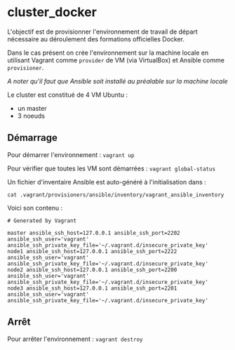# cluster_docker

L'objectif est de provisionner l'environnement de travail de départ nécessaire au déroulement des formations officielles Docker.

Dans le cas présent on crée l'environnement sur la machine locale en utilisant Vagrant comme `provider` de VM (via VirtualBox) et Ansible comme `provisioner`.

*A noter qu'il faut que Ansible soit installé au préalable sur la machine locale*

Le cluster est constitué de 4 VM Ubuntu :
- un master
- 3 noeuds

## Démarrage
Pour démarrer l'environnement :
`vagrant up`

Pour vérifier que toutes les VM sont démarrées :
`vagrant global-status`

Un fichier d'inventaire Ansible est auto-généré à l'initialisation dans :

`cat .vagrant/provisioners/ansible/inventory/vagrant_ansible_inventory`

Voici son contenu :
```
# Generated by Vagrant

master ansible_ssh_host=127.0.0.1 ansible_ssh_port=2202 ansible_ssh_user='vagrant' ansible_ssh_private_key_file='~/.vagrant.d/insecure_private_key'
node1 ansible_ssh_host=127.0.0.1 ansible_ssh_port=2222 ansible_ssh_user='vagrant' ansible_ssh_private_key_file='~/.vagrant.d/insecure_private_key'
node2 ansible_ssh_host=127.0.0.1 ansible_ssh_port=2200 ansible_ssh_user='vagrant' ansible_ssh_private_key_file='~/.vagrant.d/insecure_private_key'
node3 ansible_ssh_host=127.0.0.1 ansible_ssh_port=2201 ansible_ssh_user='vagrant' ansible_ssh_private_key_file='~/.vagrant.d/insecure_private_key'
```

## Arrêt
Pour arrêter l'environnement :
`vagrant destroy`

